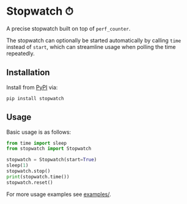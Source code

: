 # Stopwatch ⏱

A precise stopwatch built on top of `perf_counter`.

The stopwatch can optionally be started automatically by calling `time` instead of `start`, which can streamline usage when polling the time repeatedly.

## Installation

Install from [PyPI](https://pypi.org/project/stopwatch/) via:

```shell
pip install stopwatch
```

## Usage

Basic usage is as follows:

```python
from time import sleep
from stopwatch import Stopwatch

stopwatch = Stopwatch(start=True)
sleep(1)
stopwatch.stop()
print(stopwatch.time())
stopwatch.reset()
```

For more usage examples see [examples/](examples).
